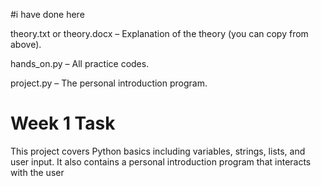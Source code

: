 #i have done here

theory.txt or theory.docx – Explanation of the theory (you can copy from above).

hands_on.py – All practice codes.

project.py – The personal introduction program.

# Week 1 Task
This project covers Python basics including variables, strings, lists, and user input.
It also contains a personal introduction program that interacts with the user
